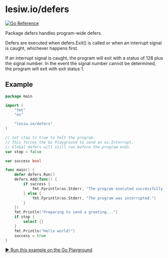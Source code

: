# lesiw.io/defers

[![Go Reference](https://pkg.go.dev/badge/lesiw.io/defers.svg)](https://pkg.go.dev/lesiw.io/defers)

Package defers handles program-wide defers.

Defers are executed when defers.Exit() is called or when an interrupt signal is
caught, whichever happens first.

If an interrupt signal is caught, the program will exit with a status of 128
plus the signal number. In the event the signal number cannot be determined, the
program will exit with exit status 1.

## Example

```go
package main

import (
    "fmt"
    "os"

    "lesiw.io/defers"
)

// Set stop to true to halt the program.
// This forces the Go Playground to send an os.Interrupt.
// Global defers will still run before the program ends.
var stop = false

var success bool

func main() {
    defer defers.Run()
    defers.Add(func() {
        if success {
            fmt.Fprintln(os.Stderr, "The program executed successfully.")
        } else {
            fmt.Fprintln(os.Stderr, "The program was interrupted.")
        }
    })
    fmt.Println("Preparing to send a greeting...")
    if stop {
        select {}
    }
    fmt.Println("Hello world!")
    success = true
}
```

[▶️ Run this example on the Go Playground](https://go.dev/play/p/Ser5Yr68rko)
